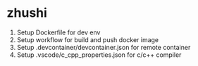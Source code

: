 # zhushi

1. Setup Dockerfile for dev env
1. Setup workflow for build and push docker image
1. Setup .devcontainer/devcontainer.json for remote container
1. Setup .vscode/c_cpp_properties.json for c/c++ compiler

